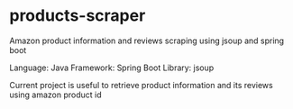 # products-scraper
Amazon product information and reviews scraping using jsoup and spring boot

Language: Java
Framework: Spring Boot
Library: jsoup

Current project is useful to retrieve product information and its reviews using amazon product id
